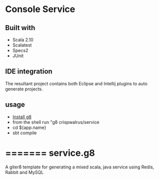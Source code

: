 # Console Service

## Built with
* Scala 2.10
* Scalatest
* Specs2
* JUnit



## IDE integration

The resultant project contains both Eclipse and Intellij plugins to
auto generate projects.

## usage

* [Install g8](http://github.com/n8han/giter8#readme)
* from the shell run "g8 crispwalrus/service
* cd ${app.name}
* sbt compile

=======
service.g8
==========

A giter8 template for generating a mixed scala, java service using Redis, Rabbit and MySQL
